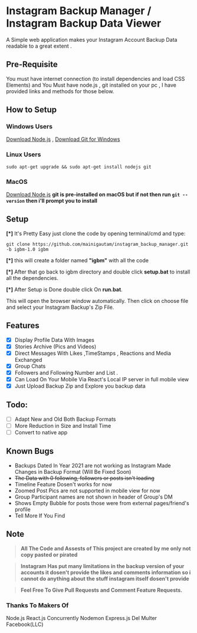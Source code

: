 # Instagram Backup Manager / Instagram Backup Data Viewer
 A Simple web application makes your Instagram Account Backup Data readable to a great extent .  

## Pre-Requisite
You must have internet connection (to install dependencies and load CSS Elements) and You Must have node.js , git installed on your pc , 
I have provided links and methods for those below.

## How to Setup

### Windows Users
[Download Node.js](https://nodejs.org/en/download/) ,
[Download Git for Windows](https://git-scm.com/download/win)

### Linux Users 
`sudo apt-get upgrade && sudo apt-get install nodejs git`

### MacOS 
[Download Node.js](https://nodejs.org/en/download/)
**git is pre-installed on macOS but if not then run `git --version` then i'll prompt you to install**


## Setup 
**[*]** It's Pretty Easy just clone the code by opening terminal/cmd and type:

 `git clone https://github.com/mainigautam/instagram_backup_manager.git -b igbm-1.0 igbm`

**[*]** this will create a folder named **"igbm"** with all the code 

**[*]** After that go back to igbm directory and double click **setup.bat** to install all the dependencies.

**[*]** After Setup is Done double click On **run.bat**.

 This will open the browser window automatically. Then click on choose file and select your Instagram Backup's Zip File.
 
 ## Features
- [X] Display Profile Data With Images
- [X] Stories Archive (Pics and Videos)
- [X] Direct Messages With Likes ,TimeStamps , Reactions and Media Exchanged
- [X] Group Chats 
- [X] Followers and Following Number and List .
- [X] Can Load On Your Mobile Via React's Local IP server in full mobile view 
- [X] Just Upload Backup Zip and Explore you backup data

## Todo:
- [ ] Adapt New and Old Both Backup Formats
- [ ] More Reduction in Size and Install Time
- [ ] Convert to native app 

## Known Bugs
- Backups Dated In Year 2021 are not working as Instagram Made Changes in Backup Format (Will Be Fixed Soon)
- ~~The Data with 0 following, followers or posts isn't loading~~
- Timeline Feature Dosen't works for now
- Zoomed Post Pics are not supported in mobile view for now 
- Group Participant names are not shown in header of Group's DM
- Shows Empty Bubble for posts those were from external pages/friend's profile
- Tell More If You Find 

## Note
> **All The Code and Assests of This project are created by me only not copy pasted or pirated**

> **Instagram Has put many limitations in the backup version of your accounts it dosen't provide the likes and comments information
so i cannot do anything about the stuff instagram itself dosen't provide** 

>  **Feel Free To Give Pull Requests and Comment Feature Requests.**
 
 ### Thanks To Makers Of
 Node.js React.js Concurrently Nodemon Express.js Del Multer Facebook(LLC)
 
